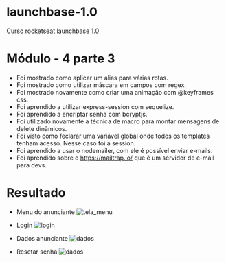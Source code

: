 # launchbase-1.0
Curso rocketseat launchbase 1.0

# Módulo - 4 parte 3

 - Foi mostrado como aplicar um alias para várias rotas.
 - Foi mostrado como utilizar máscara em campos com regex.
 - Foi mostrado novamente como criar uma animação com @keyframes css.
 - Foi aprendido a utilizar express-session com sequelize.
 - Foi aprendido a encriptar senha com bcryptjs.
 - Foi utilizado novamente a técnica de macro para montar mensagens de delete dinâmicos.
 - Foi visto como feclarar uma variável global onde todos os templates tenham acesso. Nesse caso foi a session.
 - Foi aprendido a usar o nodemailer, com ele é possível enviar e-mails.
 - Foi aprendido sobre o https://mailtrap.io/ que é um servidor de e-mail para devs. 

# Resultado

- Menu do anunciante
![tela_menu](https://image.prntscr.com/image/eJXH6nZuRX_1o1l3j4gx7A.png)

- Login
![login](https://image.prntscr.com/image/6wHCTa3tTKKx4DLbHc63XA.png)

- Dados anunciante
![dados](https://image.prntscr.com/image/qwxbEHB0SiiSBZFQOwznLA.png)

- Resetar senha
![dados](https://image.prntscr.com/image/Xw_K9sLSTYa-BerBucyaRQ.png)
